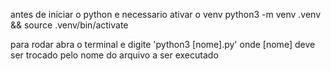 antes de iniciar o python e necessario ativar o venv
python3 -m venv .venv && source .venv/bin/activate

para rodar abra o terminal e digite 'python3 [nome].py' onde [nome] deve ser trocado pelo nome do arquivo a ser executado